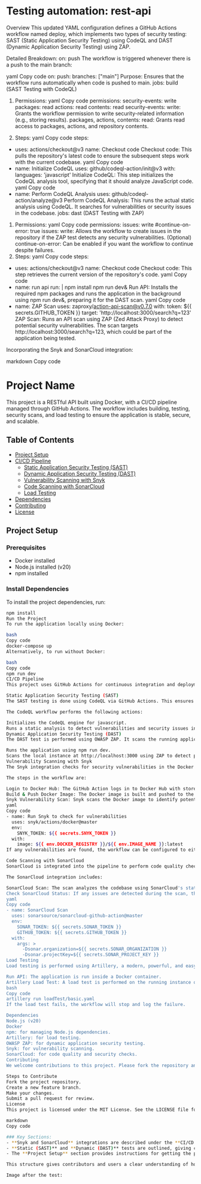 # Testing automation: rest-api

Overview
This updated YAML configuration defines a GitHub Actions workflow named deploy, which implements two types of security testing: SAST (Static Application Security Testing) using CodeQL and DAST (Dynamic Application Security Testing) using ZAP.

Detailed Breakdown:
on: push
The workflow is triggered whenever there is a push to the main branch:

yaml
Copy code
on:
  push:
    branches: ["main"]
Purpose: Ensures that the workflow runs automatically when code is pushed to main.
jobs: build (SAST Testing with CodeQL)

1. Permissions:
yaml
Copy code
permissions:
  security-events: write
  packages: read
  actions: read
  contents: read
security-events: write: Grants the workflow permission to write security-related information (e.g., storing results).
packages, actions, contents: read: Grants read access to packages, actions, and repository contents.

2. Steps:
yaml
Copy code
steps:
  - uses: actions/checkout@v3
    name: Checkout code
Checkout code: This pulls the repository's latest code to ensure the subsequent steps work with the current codebase.
yaml
Copy code
  - name: Initialize CodeQL
    uses: github/codeql-action/init@v3
    with:
      languages: 'javascript'
Initialize CodeQL: This step initializes the CodeQL analysis tool, specifying that it should analyze JavaScript code.
yaml
Copy code
  - name: Perform CodeQL Analysis
    uses: github/codeql-action/analyze@v3
Perform CodeQL Analysis: This runs the actual static analysis using CodeQL. It searches for vulnerabilities or security issues in the codebase.
jobs: dast (DAST Testing with ZAP)
1. Permissions:
yaml
Copy code
permissions:
  issues: write
  #continue-on-error: true
issues: write: Allows the workflow to create issues in the repository if the ZAP test detects any security vulnerabilities.
(Optional) continue-on-error: Can be enabled if you want the workflow to continue despite failures.
2. Steps:
yaml
Copy code
steps:
  - uses: actions/checkout@v3
    name: Checkout code
Checkout code: This step retrieves the current version of the repository's code.
yaml
Copy code
  - name: run api
    run: |
      npm install
      npm run dev&
Run API: Installs the required npm packages and runs the application in the background using npm run dev&, preparing it for the DAST scan.
yaml
Copy code
  - name: ZAP Scan
    uses: zaproxy/action-api-scan@v0.7.0
    with:
      token: ${{ secrets.GITHUB_TOKEN }}
      target: 'http://localhost:3000/search?q=123'
ZAP Scan: Runs an API scan using ZAP (Zed Attack Proxy) to detect potential security vulnerabilities. The scan targets http://localhost:3000/search?q=123, which could be part of the application being tested.

Incorporating the Snyk and SonarCloud integration:

markdown
Copy code
# Project Name

This project is a RESTful API built using Docker, with a CI/CD pipeline managed through GitHub Actions. The workflow includes building, testing, security scans, and load testing to ensure the application is stable, secure, and scalable.

## Table of Contents

- [Project Setup](#project-setup)
- [CI/CD Pipeline](#cicd-pipeline)
  - [Static Application Security Testing (SAST)](#static-application-security-testing-sast)
  - [Dynamic Application Security Testing (DAST)](#dynamic-application-security-testing-dast)
  - [Vulnerability Scanning with Snyk](#vulnerability-scanning-with-snyk)
  - [Code Scanning with SonarCloud](#code-scanning-with-sonarcloud)
  - [Load Testing](#load-testing)
- [Dependencies](#dependencies)
- [Contributing](#contributing)
- [License](#license)

## Project Setup

### Prerequisites

- Docker installed
- Node.js installed (v20)
- npm installed

### Install Dependencies

To install the project dependencies, run:

```bash
npm install
Run the Project
To run the application locally using Docker:

bash
Copy code
docker-compose up
Alternatively, to run without Docker:

bash
Copy code
npm run dev
CI/CD Pipeline
This project uses GitHub Actions for continuous integration and deployment. The pipeline includes the following jobs:

Static Application Security Testing (SAST)
The SAST testing is done using CodeQL via GitHub Actions. This ensures that the code is statically analyzed for security vulnerabilities before deployment.

The CodeQL workflow performs the following actions:

Initializes the CodeQL engine for javascript.
Runs a static analysis to detect vulnerabilities and security issues in the source code.
Dynamic Application Security Testing (DAST)
The DAST test is performed using OWASP ZAP. It scans the running application to identify potential vulnerabilities that can only be detected while the application is live.

Runs the application using npm run dev.
Scans the local instance at http://localhost:3000 using ZAP to detect potential security flaws.
Vulnerability Scanning with Snyk
The Snyk integration checks for security vulnerabilities in the Docker image during the build process.

The steps in the workflow are:

Login to Docker Hub: The GitHub Action logs in to Docker Hub with stored credentials.
Build & Push Docker Image: The Docker image is built and pushed to the Docker registry.
Snyk Vulnerability Scan: Snyk scans the Docker image to identify potential security vulnerabilities. The scan is run using the Snyk GitHub Action:
yaml
Copy code
- name: Run Snyk to check for vulnerabilities
  uses: snyk/actions/docker@master
  env:
    SNYK_TOKEN: ${{ secrets.SNYK_TOKEN }} 
  with:
    image: ${{ env.DOCKER_REGISTRY }}/${{ env.IMAGE_NAME }}:latest
If any vulnerabilities are found, the workflow can be configured to either fail the build or continue with a warning.

Code Scanning with SonarCloud
SonarCloud is integrated into the pipeline to perform code quality checks and provide static analysis of the codebase. This helps ensure that code adheres to best practices and detects potential bugs and security vulnerabilities.

The SonarCloud integration includes:

SonarCloud Scan: The scan analyzes the codebase using SonarCloud's static code analysis engine.
Check SonarCloud Status: If any issues are detected during the scan, the workflow can be configured to stop the process or continue based on the severity of the findings.
yaml
Copy code
- name: SonarCloud Scan
  uses: sonarsource/sonarcloud-github-action@master
  env:
    SONAR_TOKEN: ${{ secrets.SONAR_TOKEN }}
    GITHUB_TOKEN: ${{ secrets.GITHUB_TOKEN }}
  with:
    args: >
      -Dsonar.organization=${{ secrets.SONAR_ORGANIZATION }}
      -Dsonar.projectKey=${{ secrets.SONAR_PROJECT_KEY }}
Load Testing
Load testing is performed using Artillery, a modern, powerful, and easy-to-use load testing toolkit. The workflow includes:

Run API: The application is run inside a Docker container.
Artillery Load Test: A load test is performed on the running instance of the application using predefined test cases.
bash
Copy code
artillery run loadTest/basic.yaml
If the load test fails, the workflow will stop and log the failure.

Dependencies
Node.js (v20)
Docker
npm: for managing Node.js dependencies.
Artillery: for load testing.
OWASP ZAP: for dynamic application security testing.
Snyk: for vulnerability scanning.
SonarCloud: for code quality and security checks.
Contributing
We welcome contributions to this project. Please fork the repository and submit a pull request for any changes you'd like to make.

Steps to Contribute
Fork the project repository.
Create a new feature branch.
Make your changes.
Submit a pull request for review.
License
This project is licensed under the MIT License. See the LICENSE file for more details.

markdown
Copy code

### Key Sections:
- **Snyk and SonarCloud** integrations are described under the **CI/CD Pipeline** section.
- **Static (SAST)** and **Dynamic (DAST)** tests are outlined, giving clear instructions on how the workflow operates.
- The **Project Setup** section provides instructions for getting the project up and running.

This structure gives contributors and users a clear understanding of how the project works, along with instructions for reproducing the same setup locally.

Image after the test:


